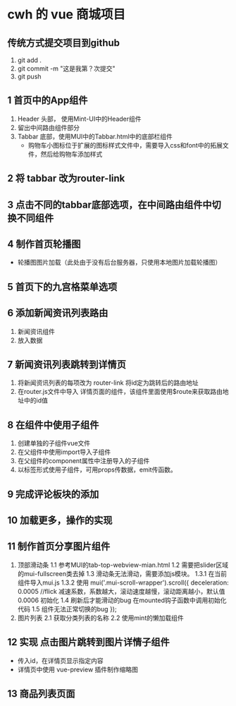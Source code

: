 # cwh 的 vue 商城项目

## 传统方式提交项目到github
1. git add .
2. git commit -m "这是我第？次提交"
3. git push

## 1 首页中的App组件
1. Header 头部， 使用Mint-UI中的Header组件
2. 留出中间路由组件部分
3. Tabbar 底部，使用MUI中的Tabbar.html中的底部栏组件
    + 购物车小图标位于扩展的图标样式文件中，需要导入css和font中的拓展文件，然后给购物车添加样式
## 2 将 tabbar 改为router-link

## 3 点击不同的tabbar底部选项，在中间路由组件中切换不同组件

## 4 制作首页轮播图
+ 轮播图图片加载（此处由于没有后台服务器，只使用本地图片加载轮播图）

## 5 首页下的九宫格菜单选项

## 6 添加新闻资讯列表路由
1. 新闻资讯组件
2. 放入数据

## 7 新闻资讯列表跳转到详情页
1. 将新闻资讯列表的每项改为 router-link 将id定为跳转后的路由地址
2. 在router.js文件中导入 详情页面的组件，该组件里面使用$route来获取路由地址中的id值

## 8 在组件中使用子组件
1. 创建单独的子组件vue文件
2. 在父组件中使用import导入子组件
3. 在父组件的component属性中注册导入的子组件
4. 以标签形式使用子组件，可用props传数据，emit传函数。

## 9 完成评论板块的添加

## 10 加载更多，操作的实现

## 11 制作首页分享图片组件
1. 顶部滑动条
    1.1 参考MUI的tab-top-webview-mian.html
    1.2 需要把slider区域的mui-fullscreen类去掉
    1.3 滑动条无法滑动，需要添加js模块。
        1.3.1 在当前组件导入mui.js
        1.3.2 使用
        mui('.mui-scroll-wrapper').scroll({
	deceleration: 0.0005 //flick 减速系数，系数越大，滚动速度越慢，滚动距离越小，默认值0.0006 初始化
    1.4  刷新后才能滑动的bug 在mounted钩子函数中调用初始化代码
    1.5  组件无法正常切换的bug
});
2. 图片列表
    2.1 获取分类列表的名称
    2.2 使用mint的懒加载组件

## 12 实现 点击图片跳转到图片详情子组件
 +  传入id，在详情页显示指定内容
 +  详情页中使用 vue-preview 插件制作缩略图

 ## 13 商品列表页面
 